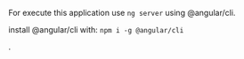 For execute this application use `ng server` using @angular/cli.

install @angular/cli with: `npm i -g @angular/cli`

.
